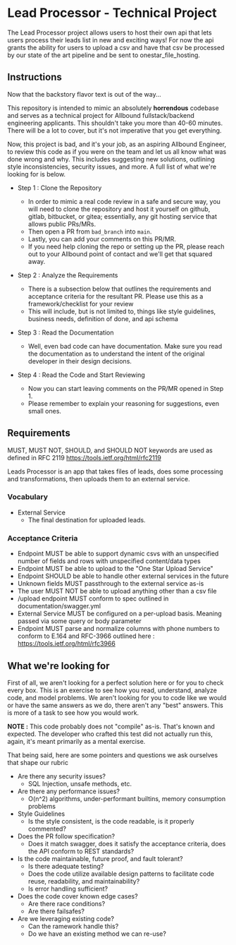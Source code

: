 # Lead Processor - Technical Project

The Lead Processor project allows users to host their own api that lets users process their leads list in new and exciting ways! For now the api grants the ability for users to upload a csv and have that csv be processed by our state of the art pipeline and be sent to onestar_file_hosting. 

## Instructions
Now that the backstory flavor text is out of the way...

This repository is intended to mimic an absolutely **horrendous** codebase and serves as a technical project for Allbound fullstack/backend engineering applicants. This shouldn't take you more than 40-60 minutes. There will be a lot to cover, but it's not imperative that you get everything.

Now, this project is bad, and it's your job, as an aspiring Allbound Engineer, to review this code as if you were on the team and let us all know what was done wrong and why. This includes suggesting new solutions, outlining style inconsistencies, security issues, and more. A full list of what we're looking for is below.

* Step 1 : Clone the Repository
    * In order to mimic a real code review in a safe and secure way, you will need to clone the repository and host it yourself on github, gitlab, bitbucket, or gitea; essentially, any git hosting service that allows public PRs/MRs. 
    * Then open a PR from `bad_branch` into `main`.
    * Lastly, you can add your comments on this PR/MR.
    * If you need help cloning the repo or setting up the PR, please reach out to your Allbound point of contact and we'll get that squared away.

* Step 2 : Analyze the Requirements
    * There is a subsection below that outlines the requirements and acceptance criteria for the resultant PR. Please use this as a framework/checklist for your review
    * This will include, but is not limited to, things like style guidelines, business needs, definition of done, and api schema
    
* Step 3 : Read the Documentation
    * Well, even bad code can have documentation. Make sure you read the documentation as to understand the intent of the original developer in their design decisions.
    
* Step 4 : Read the Code and Start Reviewing
    * Now you can start leaving comments on the PR/MR opened in Step 1.
    * Please remember to explain your reasoning for suggestions, even small ones.
    

## Requirements
MUST, MUST NOT, SHOULD, and SHOULD NOT keywords are used as defined in RFC 2119 https://tools.ietf.org/html/rfc2119

Leads Processor is an app that takes files of leads, does some processing and transformations, then uploads them to an external service.

### Vocabulary 
* External Service
    * The final destination for uploaded leads.


### Acceptance Criteria
* Endpoint MUST be able to support dynamic csvs with an unspecified number of fields and rows with unspecified content/data types
* Endpoint MUST be able to upload to the "One Star Upload Service"
* Endpoint SHOULD be able to handle other external services in the future
* Unknown fields MUST passthrough to the external service as-is
* The user MUST NOT be able to upload anything other than a csv file
* /upload endpoint MUST conform to spec outlined in documentation/swagger.yml
* External Service MUST be configured on a per-upload basis. Meaning passed via some query or body parameter
* Endpoint MUST parse and normalize columns with phone numbers to conform to E.164 and RFC-3966 outlined here : https://tools.ietf.org/html/rfc3966

## What we're looking for
First of all, we aren't looking for a perfect solution here or for you to check every box. This is an exercise to see how you read, understand, analyze code, and model problems. We aren't looking for you to code like we would or have the same answers as we do, there aren't any "best" answers. This is more of a task to see how you would work.

**NOTE :** This code probably does not "compile" as-is. That's known and expected. The developer who crafted this test did not actually run this, again, it's meant primarily as a mental exercise.

That being said, here are some pointers and questions we ask ourselves that shape our rubric

* Are there any security issues?
    * SQL Injection, unsafe methods, etc.
* Are there any performance issues?
    * O(n^2) algorithms, under-performant builtins, memory consumption problems
* Style Guidelines
    * Is the style consistent, is the code readable, is it properly commented?
* Does the PR follow specification?
    * Does it match swagger, does it satisfy the acceptance criteria, does the API conform to REST standards?
* Is the code maintainable, future proof, and fault tolerant?
    * Is there adequate testing? 
    * Does the code utilize available design patterns to facilitate code reuse, readability, and maintainability?
    * Is error handling sufficient?
* Does the code cover known edge cases?
    * Are there race conditions?
    * Are there failsafes?
* Are we leveraging existing code?
    * Can the ramework handle this?
    * Do we have an existing method we can re-use?
